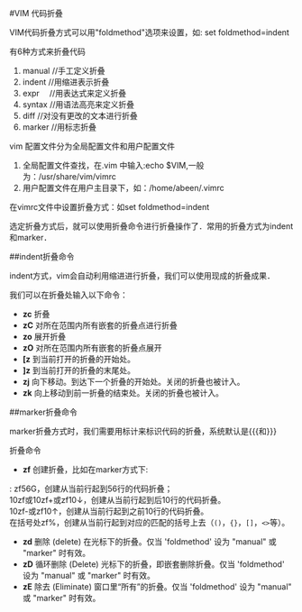 #VIM 代码折叠

VIM代码折叠方式可以用"foldmethod"选项来设置，如: set foldmethod=indent

有6种方式来折叠代码

1. manual //手工定义折叠
2. indent //用缩进表示折叠
3. expr　 //用表达式来定义折叠
4. syntax //用语法高亮来定义折叠
5. diff   //对没有更改的文本进行折叠
6. marker //用标志折叠

vim 配置文件分为全局配置文件和用户配置文件

1. 全局配置文件查找，在.vim 中输入:echo $VIM,一般为：/usr/share/vim/vimrc
2. 用户配置文件在用户主目录下，如：/home/abeen/.vimrc

在vimrc文件中设置折叠方式：如set foldmethod=indent

 

选定折叠方式后，就可以使用折叠命令进行折叠操作了．常用的折叠方式为indent和marker．

##indent折叠命令

indent方式，vim会自动利用缩进进行折叠，我们可以使用现成的折叠成果．

我们可以在折叠处输入以下命令：

* **zc** 折叠
* **zC** 对所在范围内所有嵌套的折叠点进行折叠
* **zo** 展开折叠
* **zO** 对所在范围内所有嵌套的折叠点展开
* **[z** 到当前打开的折叠的开始处。
* **]z** 到当前打开的折叠的末尾处。
* **zj** 向下移动。到达下一个折叠的开始处。关闭的折叠也被计入。
* **zk** 向上移动到前一折叠的结束处。关闭的折叠也被计入。

##marker折叠命令

marker折叠方式时，我们需要用标计来标识代码的折叠，系统默认是{{{和}}}

折叠命令

* **zf** 创建折叠，比如在marker方式下:

:    zf56G，创建从当前行起到56行的代码折叠；  
    10zf或10zf+或zf10↓，创建从当前行起到后10行的代码折叠。  
    10zf-或zf10↑，创建从当前行起到之前10行的代码折叠。  
    在括号处zf%，创建从当前行起到对应的匹配的括号上去（`()`，`{}`，`[]`，`<>`等）。  

* **zd**  删除 (delete) 在光标下的折叠。仅当 'foldmethod' 设为 "manual" 或 "marker" 时有效。
* **zD**  循环删除 (Delete) 光标下的折叠，即嵌套删除折叠。仅当 'foldmethod' 设为 "manual" 或 "marker" 时有效。
* **zE**  除去 (Eliminate) 窗口里“所有”的折叠。仅当 'foldmethod' 设为 "manual" 或 "marker" 时有效。
